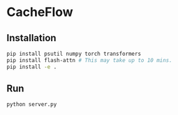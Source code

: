 # CacheFlow

## Installation

```bash
pip install psutil numpy torch transformers
pip install flash-attn # This may take up to 10 mins.
pip install -e .
```

## Run

```bash
python server.py
```
